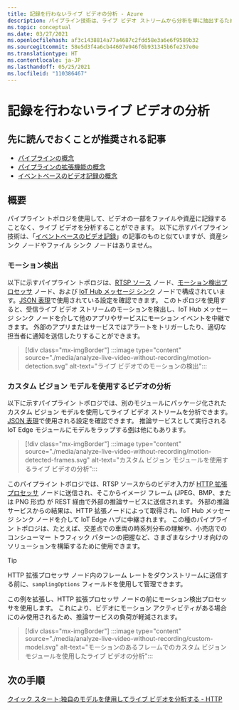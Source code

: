 ```yaml
---
title: 記録を行わないライブ ビデオの分析 - Azure
description: パイプライン技術は、ライブ ビデオ ストリームから分析を単に抽出するためだけに使用できます。これをエッジやクラウドに記録する必要はありません。 この記事ではこの概念について説明します。
ms.topic: conceptual
ms.date: 03/27/2021
ms.openlocfilehash: af3c1438814a77a4687c2fdd58e3a6e6f9589b32
ms.sourcegitcommit: 58e5d3f4a6cb44607e946f6b931345b6fe237e0e
ms.translationtype: HT
ms.contentlocale: ja-JP
ms.lasthandoff: 05/25/2021
ms.locfileid: "110386467"
---
```

# <a name="analyzing-live-videos-without-recording"></a>記録を行わないライブ ビデオの分析

## <a name="suggested-pre-reading"></a>先に読んでおくことが推奨される記事 

* [パイプラインの概念](pipeline.md)
* [パイプラインの拡張機能の概念](pipeline-extension.md)
* [イベントベースのビデオ記録の概念](event-based-video-recording-concept.md)

## <a name="overview"></a>概要  

パイプライン トポロジを使用して、ビデオの一部をファイルや資産に記録することなく、ライブ ビデオを分析することができます。 以下に示すパイプライン技術は、「[イベントベースのビデオ記録](event-based-video-recording-concept.md)」の記事のものと似ていますが、資産シンク ノードやファイル シンク ノードはありません。

### <a name="motion-detection"></a>モーション検出

以下に示すパイプライン トポロジは、[RTSP ソース](pipeline.md#rtsp-source) ノード、[モーション検出プロセッサ](pipeline.md#motion-detection-processor) ノード、および [IoT Hub メッセージ シンク](pipeline.md#iot-hub-message-sink) ノードで構成されています。[JSON 表現](https://github.com/Azure/video-analyzer/blob/main/pipelines/live/topologies/motion-detection/topology.json)で使用されている設定を確認できます。 このトポロジを使用すると、受信ライブ ビデオ ストリームのモーションを検出し、IoT Hub メッセージ シンク ノードを介して他のアプリやサービスにモーション イベントを中継できます。 外部のアプリまたはサービスではアラートをトリガーしたり、適切な担当者に通知を送信したりすることができます。

> [!div class="mx-imgBorder"]
> :::image type="content" source="./media/analyze-live-video-without-recording/motion-detection.svg" alt-text="ライブ ビデオでのモーションの検出":::

### <a name="analyzing-video-using-a-custom-vision-model"></a>カスタム ビジョン モデルを使用するビデオの分析 

以下に示すパイプライン トポロジでは、別のモジュールにパッケージ化されたカスタム ビジョン モデルを使用してライブ ビデオ ストリームを分析できます。 [JSON 表現](https://github.com/Azure/video-analyzer/blob/main/pipelines/live/topologies/httpExtension/topology.json)で使用される設定を確認できます。 推論サービスとして実行される IoT Edge モジュールにモデルをラップする[例](https://github.com/Azure/video-analyzer/tree/main/edge-modules/extensions)は他にもあります。

> [!div class="mx-imgBorder"]
> :::image type="content" source="./media/analyze-live-video-without-recording/motion-detected-frames.svg" alt-text="カスタム ビジョン モジュールを使用するライブ ビデオの分析":::

このパイプライン トポロジでは、RTSP ソースからのビデオ入力が [HTTP 拡張プロセッサ](pipeline.md#http-extension-processor) ノードに送信され、そこからイメージ フレーム (JPEG、BMP、または PNG 形式) が REST 経由で外部の推論サービスに送信されます。 外部の推論サービスからの結果は、HTTP 拡張ノードによって取得され、IoT Hub メッセージ シンク ノードを介して IoT Edge ハブに中継されます。 この種のパイプライン トポロジは、たとえば、交差点での車両の時系列分布の理解や、小売店でのコンシューマー トラフィック パターンの把握など、さまざまなシナリオ向けのソリューションを構築するために使用できます。

>[!TIP]
> HTTP 拡張プロセッサ ノード内のフレーム レートをダウンストリームに送信する前に、`samplingOptions` フィールドを使用して管理できます。

この例を拡張し、HTTP 拡張プロセッサ ノードの前にモーション検出プロセッサを使用します。 これにより、ビデオにモーション アクティビティがある場合にのみ使用されるため、推論サービスの負荷が軽減されます。

> [!div class="mx-imgBorder"]
> :::image type="content" source="./media/analyze-live-video-without-recording/custom-model.svg" alt-text="モーションのあるフレームでのカスタム ビジョン モジュールを使用したライブ ビデオの分析":::

## <a name="next-steps"></a>次の手順

[クイック スタート:独自のモデルを使用してライブ ビデオを分析する - HTTP](analyze-live-video-use-your-model-http.md)
